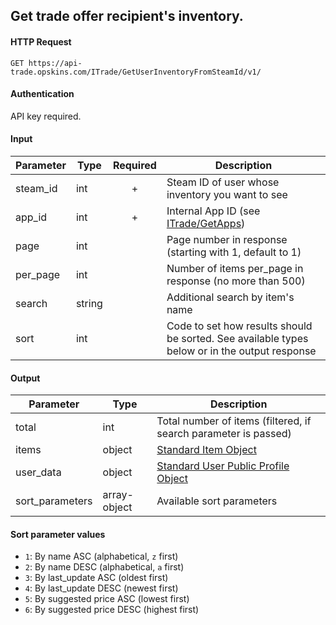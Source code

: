 ## Get trade offer recipient's inventory.

#### HTTP Request

`GET https://api-trade.opskins.com/ITrade/GetUserInventoryFromSteamId/v1/`

#### Authentication
API key required.

#### Input

Parameter | Type | Required   | Description
--------- | -----| :--------: | -----------
steam_id | int |  + | Steam ID of user whose inventory you want to see 
app_id | int | + | Internal App ID (see [ITrade/GetApps](/ITrade/GetApps.md))
page | int |  | Page number in response (starting with 1, default to 1) 
per_page | int |  | Number of items per_page in response (no more than 500)
search | string |  | Additional search by item's name 
sort | int |  | Code to set how results should be sorted. See available types below or in the output response
    
#### Output

Parameter | Type | Description
--------- | -----| -------- 
total     | int    | Total number of items (filtered, if search parameter is passed)
items | object | [Standard Item Object](/IItem.md#standard-item-object)
user_data | object | [Standard User Public Profile Object](/IUser.md#standard-user-public-profile-object)
sort_parameters | array-object | Available sort parameters

#### Sort parameter values
- `1`: By name ASC (alphabetical, `z` first)
- `2`: By name DESC (alphabetical, `a` first)
- `3`: By last_update ASC (oldest first)
- `4`: By last_update DESC (newest first)
- `5`: By suggested price ASC (lowest first)
- `6`: By suggested price DESC (highest first)
